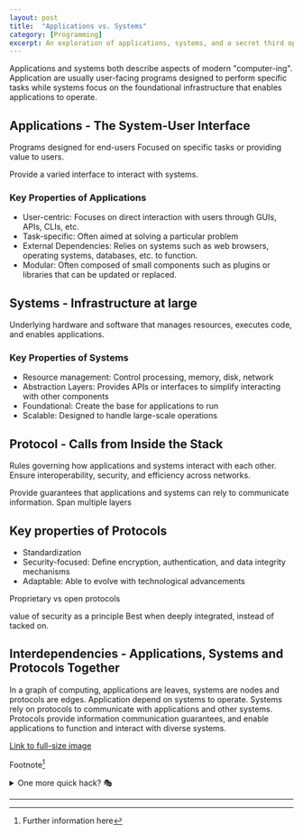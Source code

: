 ```yaml
---
layout: post
title:	"Applications vs. Systems"
category: [Programming]
excerpt: An exploration of applications, systems, and a secret third option
---
```


Applications and systems both describe aspects of modern "computer-ing".
Application are usually user-facing programs designed to perform specific tasks while systems focus on the foundational infrastructure that enables applications to operate.

## Applications - The System-User Interface

Programs designed for end-users
Focused on specific tasks or providing value to users.

Provide a varied interface to interact with systems.

### Key Properties of Applications

* User-centric: Focuses on direct interaction with users through GUIs, APIs, CLIs, etc.
* Task-specific: Often aimed at solving a particular problem
* External Dependencies: Relies on systems such as web browsers, operating systems, databases, etc. to function.
* Modular: Often composed of small components such as plugins or libraries that can be updated or replaced.

## Systems - Infrastructure at large

Underlying hardware and software that manages resources, executes code, and enables applications.

### Key Properties of Systems

* Resource management: Control processing, memory, disk, network 
* Abstraction Layers: Provides APIs or interfaces to simplify interacting with other components
* Foundational: Create the base for applications to run
* Scalable: Designed to handle large-scale operations


## Protocol - Calls from Inside the Stack

Rules governing how applications and systems interact with each other.
Ensure interoperability, security, and efficiency across networks.

Provide guarantees that applications and systems can rely to communicate information.
Span multiple layers

## Key properties of Protocols

* Standardization
* Security-focused: Define encryption, authentication, and data integrity mechanisms
* Adaptable: Able to evolve with technological advancements

Proprietary vs open protocols

value of security as a principle
Best when deeply integrated, instead of tacked on.


## Interdependencies - Applications, Systems and Protocols Together

In a graph of computing, applications are leaves, systems are nodes and protocols are edges.
Application depend on systems to operate.
Systems rely on protocols to communicate with applications and other systems.
Protocols provide information communication guarantees, and enable applications to function and interact with diverse systems.






<!-- Image example
![MS-DOS Family Tree](/images/folder/filename.png){:width="700px"}
-->
<!-- Link example -->
[Link to full-size image](/images/buttons/large/ahmygod.gif)

Footnote[^1]

<details>
  <summary>One more quick hack? 🎭</summary>
  <div markdown="1">
  → Easy  
  → And simple
  </div>
</details>


<!-- Separator -->
---

[^1]: Further information here
